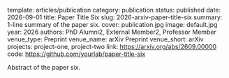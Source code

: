 template: articles/publication
category: publication
status: published
date: 2026-09-01
title: Paper Title Six
slug: 2026-arxiv-paper-title-six
summary: 1-line summary of the paper six.
cover: publication.jpg
image: default.jpg
year: 2026
authors: PhD Alumni2, External Member2, Professor Member
venue_type: Preprint
venue_name: arXiv Preprint
venue_short: arXiv
projects: project-one, project-two
link: https://arxiv.org/abs/2609.00000
code: https://github.com/yourlab/paper-title-six

Abstract of the paper six.
